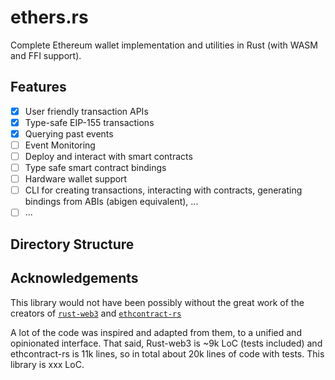 # ethers.rs

Complete Ethereum wallet implementation and utilities in Rust (with WASM and FFI support).

## Features

- [x] User friendly transaction APIs
- [x] Type-safe EIP-155 transactions
- [x] Querying past events
- [ ] Event Monitoring
- [ ] Deploy and interact with smart contracts
- [ ] Type safe smart contract bindings
- [ ] Hardware wallet support
- [ ] CLI for creating transactions, interacting with contracts, generating bindings from ABIs (abigen equivalent), ...
- [ ] ...

## Directory Structure

## Acknowledgements

This library would not have been possibly without the great work of the creators of [`rust-web3`]() and [`ethcontract-rs`]()

A lot of the code was inspired and adapted from them, to a unified and opinionated interface. 
That said, Rust-web3 is ~9k LoC (tests included) and ethcontract-rs is 11k lines, 
so in total about 20k lines of code with tests. This library is xxx LoC.

